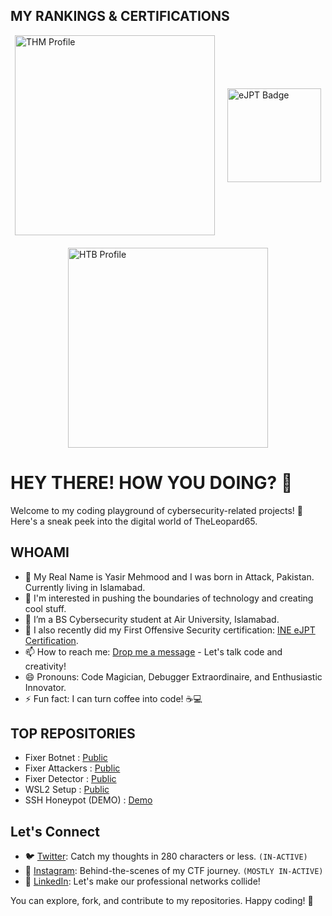 ## MY RANKINGS & CERTIFICATIONS
<div style="display: flex; justify-content: center; align-items: center; gap: 20px; flex-wrap: wrap;">
    <img src="https://tryhackme-badges.s3.amazonaws.com/Leopard65.png" alt="THM Profile" style="width: 320px;">
    <img src="https://security.ine.com/wp-content/uploads/2023/08/eJPT-1.png" alt="eJPT Badge" style="width: 150px;">
    <img src="https://www.hackthebox.eu/badge/image/1998521" alt="HTB Profile" style="width: 320px;">
</div>

# HEY THERE! HOW YOU DOING? 👋

Welcome to my coding playground of cybersecurity-related projects! 🚀 Here's a sneak peek into the digital world of TheLeopard65.

## WHOAMI

- 👦 My Real Name is Yasir Mehmood and I was born in Attack, Pakistan. Currently living in Islamabad.
- 👀 I'm interested in pushing the boundaries of technology and creating cool stuff.
- 🌱 I’m a BS Cybersecurity student at Air University, Islamabad.
- 📖 I also recently did my First Offensive Security certification: [INE eJPT Certification](https://certs.ine.com/d56e5d38-1e92-432c-abcd-6739b1ad9bc0).
- 📫 How to reach me: [Drop me a message](mailto:leopardplaysctf@gmail.com) - Let's talk code and creativity!
- 😄 Pronouns: Code Magician, Debugger Extraordinaire, and Enthusiastic Innovator.
- ⚡ Fun fact: I can turn coffee into code! ☕💻

## TOP REPOSITORIES
 - Fixer Botnet : [Public](https://github.com/TheLeopard65/Fixer-Botnet)
 - Fixer Attackers : [Public](https://github.com/TheLeopard65/Fixer-Attackers)
 - Fixer Detector : [Public](https://github.com/TheLeopard65/Fixer-Detector)
 - WSL2 Setup : [Public](https://github.com/TheLeopard65/WSL2-setup)
 - SSH Honeypot (DEMO) : [Demo](https://github.com/TheLeopard65/SSH-Server-Basic-Honeypot)

## Let's Connect

- 🐦 [Twitter](https://twitter.com/TheLeopard65): Catch my thoughts in 280 characters or less. `(IN-ACTIVE)`
- 📸 [Instagram](https://www.instagram.com/its_leopard_65/): Behind-the-scenes of my CTF journey. `(MOSTLY IN-ACTIVE)`
- 💼 [LinkedIn](https://www.linkedin.com/in/yasir-mehmood-1699a925a/): Let's make our professional networks collide!

You can explore, fork, and contribute to my repositories. Happy coding! 🚀
